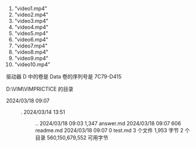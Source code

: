 1. "video1.mp4"
2. "video2.mp4"
3. "video3.mp4"
4. "video4.mp4"
5. "video5.mp4"
6. "video6.mp4"
7. "video7.mp4"
8. "video8.mp4"
9. "video9.mp4"
10. "video10.mp4"


 驱动器 D 中的卷是 Data
 卷的序列号是 7C79-D415

 D:\VIM\VIMPRICTICE 的目录

2024/03/18  09:07    <DIR>          .
2024/03/14  13:51    <DIR>          ..
2024/03/18  09:03             1,347 answer.md
2024/03/18  09:07               606 readme.md
2024/03/18  09:07                 0 test.md
               3 个文件          1,953 字节
               2 个目录 560,150,679,552 可用字节
